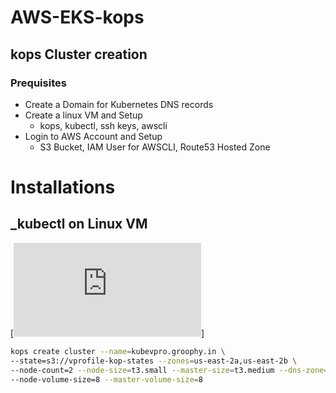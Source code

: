 # AWS-EKS-kops
## kops Cluster creation
### Prequisites

- Create a Domain for Kubernetes DNS records
- Create a linux VM and Setup
  - kops, kubectl, ssh keys, awscli
- Login to AWS Account and Setup
  - S3 Bucket, IAM User for AWSCLI, Route53 Hosted Zone

# Installations 

## _kubectl on Linux VM

[![kubectl](https://docs.aws.amazon.com/eks/latest/userguide/install-kubectl.html)]


```sh
kops create cluster --name=kubevpro.groophy.in \ 
--state=s3://vprofile-kop-states --zones=us-east-2a,us-east-2b \ 
--node-count=2 --node-size=t3.small --master-size=t3.medium --dns-zone=kubevpro.groophy.in \ 
--node-volume-size=8 --master-volume-size=8
```